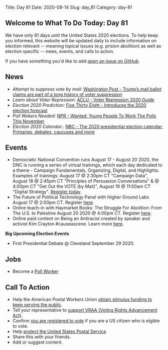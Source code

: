 Title: Day 81
Date: 2020-08-14
Slug: day_81
Category: day-81


## Welcome to What To Do Today: Day 81

We have only 81 days until the United States 2020 elections. To help keep you informed, this website will be updated daily to include information on election relevant -- meaning topical issues (e.g. prision abolition) as well as election specific -- news, events, and calls to action.

If you have something you'd like to add [open an issue on GitHub](https://github.com/lorenanicole/wtdtodayelection2020us/issues).

## News

- *Attempt to suppress vote by mail:* [Washington Post - Trump’s mail ballot claims are part of a long history of voter suppression](https://www.washingtonpost.com/outlook/2020/07/31/trumps-mail-ballot-claims-are-part-long-history-voter-suppression/)
- *Learn about Voter Repression:* [ACLU - Voter Repression 2020 Guide](https://www.aclu.org/news/civil-liberties/block-the-vote-voter-suppression-in-2020/)
- *Election 2020 Prediction:* [Five Thirty Eight - Introduces the  2020 election forecast](https://fivethirtyeight.com/videos/nate-silver-introduces-the-2020-election-forecast/)
- *Poll Wokers Needed:* [NPR - Wanted: Young People To Work The Polls This November](https://www.npr.org/2020/08/05/894331965/wanted-young-people-to-work-the-polls-this-november)
- *Election 2020 Calendar:*. [NBC - The 2020 presidential election calendar: Primaries, debates, caucuses and more](https://www.nbcnews.com/politics/2020-election/2020-presidential-election-events-calendar-n1036266)

## Events

- Democratic National Convention runs August 17 - August 20 2020, the DNC is running a series of virtual trainings, which each day dedicated to a theme - Campaign Fundamentals, Organizing, Digital, and Highlights. Examples of trainings: August 17 @ 2:30pm CT "Campaign Data", August 18 @ 2:45pm CT "Principles of Persuasion Conversations" & @ 4:00pm CT "Get Out the VOTE (by Mail)", August 19 @ 11:00am CT "Digital Strategy". [Register today](https://training.win).
- The Future of Political Technology Panel with Higher Ground Labs August 17 @ 2:00pm CT. Register [here](https://www.mobilize.us/highergroundlabs/event/294682/).
- Online teach-in with Haymarket Books: The Struggle For Abolition: From The U.S. to Palestine August 20 2020 @ 4:00pm CT. Register [here](https://www.eventbrite.com/e/the-struggle-for-abolition-from-the-us-to-palestine-tickets-116505512123z).
- Online paid content on Being an Antiracist created by speaker and activist Kim Crayton #causeascene. Learn more [here](https://beinganantiracist.com/). 

**Big Upcoming Election Events**
- First Presidential Debate @ Cleveland September 29 2020.

## Jobs

- Become a [Poll Worker](https://www.eac.gov/voters/become-poll-worker)

## Call To Action

- Help the American Postal Workers Union [obtain stimulus funding to keep serving the public](https://apwu.org/savepostoffice). 
- Tell your representative to [support VRAA (Voting Rights Advancement Act)](https://action.aclu.org/send-message/senators-protect-our-voting-rights?ms=wwwactionpage&initms=wwwactionpage&ms_aff=NAT&initms_aff=NAT&ms_chan=web&initms_chan=web).
- Confirm [you are registered to vote](https://www.usa.gov/confirm-voter-registration) if you are a US citizen who is elgible to vote.
- Help [protect the United States Postal Service](https://apwu.org/savepostoffice)
- Share this with your friends.
- Add or suggest content.
